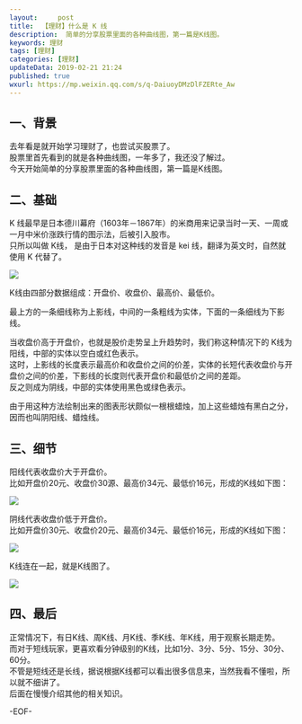 ```yaml
---   
layout:     post  
title:  【理财】什么是 K 线
description:  简单的分享股票里面的各种曲线图，第一篇是K线图。  
keywords: 理财  
tags: [理财]    
categories: [理财]  
updateData: 2019-02-21 21:24   
published: true 
wxurl: https://mp.weixin.qq.com/s/q-DaiuoyDMzDlFZERte_Aw  
---  
```




## 一、背景  


去年看是就开始学习理财了，也尝试买股票了。  
股票里首先看到的就是各种曲线图，一年多了，我还没了解过。  
今天开始简单的分享股票里面的各种曲线图，第一篇是K线图。  


## 二、基础  


K 线最早是日本德川幕府（1603年－1867年）的米商用来记录当时一天、一周或一月中米价涨跌行情的图示法，后被引入股市。  
只所以叫做 K线， 是由于日本对这种线的发音是 kei 线，翻译为英文时，自然就使用 K 代替了。  


![](https://res2019.tiankonguse.com/images/2019/02/k-chart-01.png)  


K线由四部分数据组成：开盘价、收盘价、最高价、最低价。  


最上方的一条细线称为上影线，中间的一条粗线为实体，下面的一条细线为下影线。  


当收盘价高于开盘价，也就是股价走势呈上升趋势时，我们称这种情况下的 K线为阳线，中部的实体以空白或红色表示。  
这时，上影线的长度表示最高价和收盘价之间的价差，实体的长短代表收盘价与开盘价之间的价差，下影线的长度则代表开盘价和最低价之间的差距。  
反之则成为阴线，中部的实体使用黑色或绿色表示。  


由于用这种方法绘制出来的图表形状颇似一根根蜡烛，加上这些蜡烛有黑白之分，因而也叫阴阳线、蜡烛线。  


## 三、细节  


阳线代表收盘价大于开盘价。  
比如开盘价20元、收盘价30源、最高价34元、最低价16元，形成的K线如下图：  


![](https://res2019.tiankonguse.com/images/2019/02/k-chart-02.png)  


阴线代表收盘价低于开盘价。  
比如开盘价30元、收盘价20元、最高价34元、最低价16元，形成的K线如下图：  


![](https://res2019.tiankonguse.com/images/2019/02/k-chart-03.png)  


K线连在一起，就是K线图了。  

![](https://res2019.tiankonguse.com/images/2019/02/k-chart-04.png)  


## 四、最后


正常情况下，有日K线、周K线、月K线、季K线、年K线，用于观察长期走势。  
而对于短线玩家，更喜欢看分钟级别的K线，比如1分、3分、5分、15分、30分、60分。  
不管是短线还是长线，据说根据K线都可以看出很多信息来，当然我看不懂啦，所以就不细讲了。  
后面在慢慢介绍其他的相关知识。  


-EOF-  


